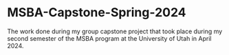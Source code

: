 # MSBA-Capstone-Spring-2024
The work done during my group capstone project that took place during my second semester of the MSBA program at the University of Utah in April 2024.
